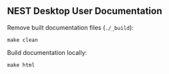 ## NEST Desktop User Documentation

Remove built documentation files (`./_build`):

    make clean

Build documentation locally:

    make html
